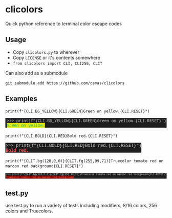# clicolors
Quick python reference to terminal color escape codes
## Usage
- Copy `clicolors.py` to wherever
- Copy `LICENSE`  or it's contents somewhere
- `from clicolors import CLI, CLI256, CLIT`

Can also add as a submodule

```
git submodule add https://github.com/camas/clicolors
```

## Examples
```
print(f"{CLI.BG_YELLOW}{CLI.GREEN}Green on yellow.{CLI.RESET}")
```
![Green text on yellow background example](examples/green_on_yellow.png)
```
print(f"{CLI.BOLD}{CLI.RED}Bold red.{CLI.RESET}")
```
![Bold red text example](examples/bold_red.png)
```
print(f"{CLIT.bg(128,0,0)}{CLIT.fg(255,99,71)}Truecolor tomato red on maroon red background{CLI.RESET}")
```
![Truecolor red example](examples/truecolor_red.png)

## test.py
use test.py to run a variety of tests including modifiers, 8/16 colors, 256 colors and Truecolors.

